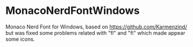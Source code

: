 # MonacoNerdFontWindows


Monaco Nerd Font for Windows, based on https://github.com/Karmenzind/ but was fixed some problems related with "fl" and "fi" which made appear some icons.
